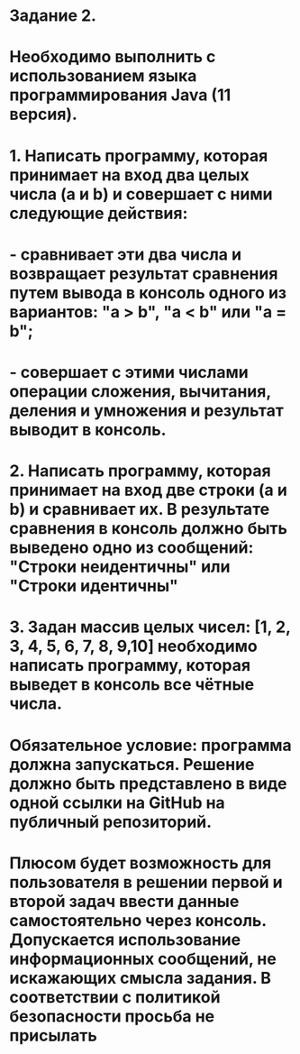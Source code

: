 # Задание 2.  
# Необходимо выполнить с использованием языка программирования Java (11 версия).

# 1. Написать программу, которая принимает на вход два целых числа (a и b) и совершает с ними следующие действия:
# - сравнивает эти два числа и возвращает результат сравнения путем вывода в консоль одного из вариантов: "a > b", "a < b" или "a = b";
# - совершает с этими числами операции сложения, вычитания, деления и умножения и результат выводит в консоль.

# 2. Написать программу, которая принимает на вход две строки (a и b) и сравнивает их. В результате сравнения в консоль должно быть выведено одно из сообщений: "Строки неидентичны" или "Строки идентичны"



# 3. Задан массив целых чисел: [1, 2, 3, 4, 5, 6, 7, 8, 9,10]  необходимо написать программу, которая выведет в консоль все чётные числа. 

# Обязательное условие: программа должна запускаться. Решение должно быть представлено в виде одной ссылки на GitHub на публичный репозиторий.
# Плюсом будет возможность для пользователя в решении первой и второй задач ввести данные самостоятельно через консоль. Допускается использование информационных сообщений, не искажающих смысла задания. В соответствии с политикой безопасности просьба не присылать 
